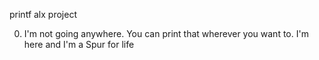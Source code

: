 printf alx project

0. I'm not going anywhere. You can print that wherever you want to. I'm here and I'm a Spur for life 
